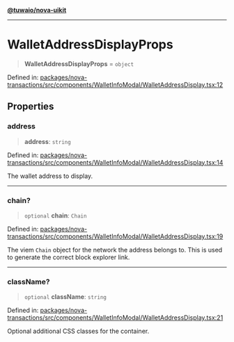 [**@tuwaio/nova-uikit**](../../../README.md)

***

# WalletAddressDisplayProps

> **WalletAddressDisplayProps** = `object`

Defined in: [packages/nova-transactions/src/components/WalletInfoModal/WalletAddressDisplay.tsx:12](https://github.com/TuwaIO/nova-uikit/blob/ded3074ef357f2ffaf35252f54b4c5cffd22b72b/packages/nova-transactions/src/components/WalletInfoModal/WalletAddressDisplay.tsx#L12)

## Properties

### address

> **address**: `string`

Defined in: [packages/nova-transactions/src/components/WalletInfoModal/WalletAddressDisplay.tsx:14](https://github.com/TuwaIO/nova-uikit/blob/ded3074ef357f2ffaf35252f54b4c5cffd22b72b/packages/nova-transactions/src/components/WalletInfoModal/WalletAddressDisplay.tsx#L14)

The wallet address to display.

***

### chain?

> `optional` **chain**: `Chain`

Defined in: [packages/nova-transactions/src/components/WalletInfoModal/WalletAddressDisplay.tsx:19](https://github.com/TuwaIO/nova-uikit/blob/ded3074ef357f2ffaf35252f54b4c5cffd22b72b/packages/nova-transactions/src/components/WalletInfoModal/WalletAddressDisplay.tsx#L19)

The viem `Chain` object for the network the address belongs to.
This is used to generate the correct block explorer link.

***

### className?

> `optional` **className**: `string`

Defined in: [packages/nova-transactions/src/components/WalletInfoModal/WalletAddressDisplay.tsx:21](https://github.com/TuwaIO/nova-uikit/blob/ded3074ef357f2ffaf35252f54b4c5cffd22b72b/packages/nova-transactions/src/components/WalletInfoModal/WalletAddressDisplay.tsx#L21)

Optional additional CSS classes for the container.
